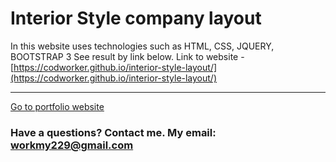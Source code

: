 # Interior Style company layout

In this website uses technologies such as HTML, CSS, JQUERY, BOOTSTRAP 3
See result by link below.
Link to website - [https://codworker.github.io/interior-style-layout/](https://codworker.github.io/interior-style-layout/)

------------------------------------------------------------------
[Go to portfolio website](https://codworker.github.io/)
### Have a questions? Contact me. My email: workmy229@gmail.com
